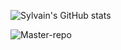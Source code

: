 
![Sylvain's GitHub stats](https://github-readme-stats.vercel.app/api?username=Sylvain-Valvassori&show_icons=true&theme=react)


![Master-repo][vue-dark_repo]

[vue-dark_repo]: https://github-readme-stats.vercel.app/api/pin/?username=Sylvain-Valvassori&repo=Master-repo&cache_seconds=86400&theme=vue-dark

